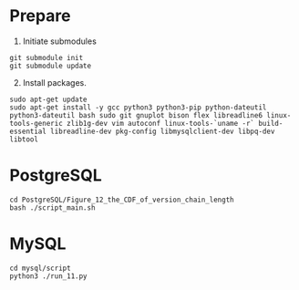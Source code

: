 
# Prepare

1. Initiate submodules
```
git submodule init
git submodule update
```

2. Install packages.
```
sudo apt-get update  
sudo apt-get install -y gcc python3 python3-pip python-dateutil python3-dateutil bash sudo git gnuplot bison flex libreadline6 linux-tools-generic zlib1g-dev vim autoconf linux-tools-`uname -r` build-essential libreadline-dev pkg-config libmysqlclient-dev libpq-dev libtool
```

# PostgreSQL
```
cd PostgreSQL/Figure_12_the_CDF_of_version_chain_length
bash ./script_main.sh
```

# MySQL
```
cd mysql/script
python3 ./run_11.py
```



